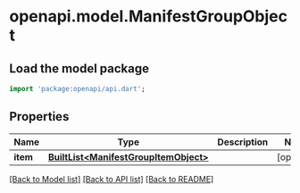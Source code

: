 # openapi.model.ManifestGroupObject

## Load the model package
```dart
import 'package:openapi/api.dart';
```

## Properties
Name | Type | Description | Notes
------------ | ------------- | ------------- | -------------
**item** | [**BuiltList&lt;ManifestGroupItemObject&gt;**](ManifestGroupItemObject.md) |  | [optional] 

[[Back to Model list]](../README.md#documentation-for-models) [[Back to API list]](../README.md#documentation-for-api-endpoints) [[Back to README]](../README.md)


